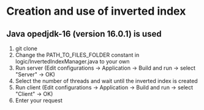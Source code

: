 # Creation and use of inverted index
## Java opedjdk-16 (version 16.0.1) is used
1. git clone
2. Change the PATH_TO_FILES_FOLDER constant in logic/InvertedIndexManager.java to your own
3. Run server (Edit configurations -> Application -> Build and run -> select "Server" -> OK)
4. Select the number of threads and wait until the inverted index is created
5. Run client (Edit configurations -> Application -> Build and run -> select "Client" -> OK)
6. Enter your request
